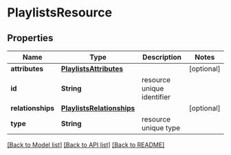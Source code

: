 # PlaylistsResource

## Properties
Name | Type | Description | Notes
------------ | ------------- | ------------- | -------------
**attributes** | [**PlaylistsAttributes**](PlaylistsAttributes.md) |  | [optional] 
**id** | **String** | resource unique identifier | 
**relationships** | [**PlaylistsRelationships**](PlaylistsRelationships.md) |  | [optional] 
**type** | **String** | resource unique type | 

[[Back to Model list]](../README.md#documentation-for-models) [[Back to API list]](../README.md#documentation-for-api-endpoints) [[Back to README]](../README.md)


